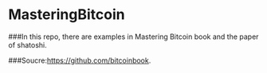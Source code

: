 # MasteringBitcoin

###In this repo, there are examples in Mastering Bitcoin book and the paper of shatoshi.

###Soucre:https://github.com/bitcoinbook.
